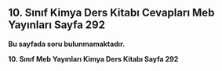 ## 10. Sınıf Kimya Ders Kitabı Cevapları Meb Yayınları Sayfa 292

**Bu sayfada soru bulunmamaktadır.**

**10. Sınıf Meb Yayınları Kimya Ders Kitabı Sayfa 292**